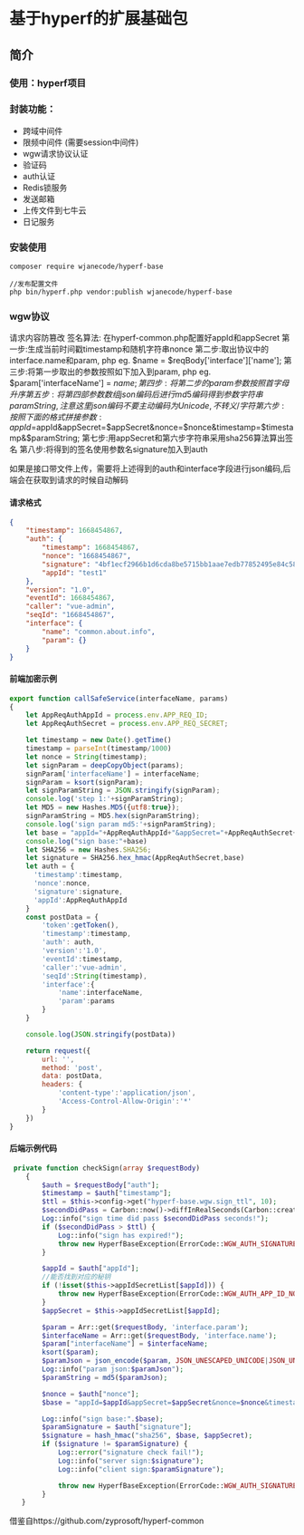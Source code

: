 # 基于hyperf的扩展基础包
## 简介
### 使用：hyperf项目
### 封装功能：
- 跨域中间件
- 限频中间件 (需要session中间件)
- wgw请求协议认证
- 验证码
- auth认证
- Redis锁服务
- 发送邮箱
- 上传文件到七牛云
- 日记服务

### 安装使用
```
composer require wjanecode/hyperf-base
```

```
//发布配置文件
php bin/hyperf.php vendor:publish wjanecode/hyperf-base
```
### wgw协议
请求内容防篡改
签名算法: 在hyperf-common.php配置好appId和appSecret 
第一步:生成当前时间戳timestamp和随机字符串nonce 
第二步:取出协议中的interface.name和param, php eg. $name = $reqBody['interface']['name']; 
第三步:将第一步取出的参数按照如下加入到param, php eg. $param['interfaceName'] = $name; 
第四步:将第二步的param参数按照首字母升序 
第五步:将第四部参数数组json编码后进行md5编码得到参数字符串paramString,注意这里json编码不要主动编码为Unicode,不转义/字符 
第六步:按照下面的格式拼接参数: appId=$appId&appSecret=$appSecret&nonce=$nonce&timestamp=$timestamp&$paramString; 
第七步:用appSecret和第六步字符串采用sha256算法算出签名 
第八步:将得到的签名使用参数名signature加入到auth

如果是接口带文件上传，需要将上述得到的auth和interface字段进行json编码,后端会在获取到请求的时候自动解码
#### 请求格式
```json
{
    "timestamp": 1668454867,
    "auth": {
        "timestamp": 1668454867,
        "nonce": "1668454867",
        "signature": "4bf1ecf2966b1d6cda8be5715bb1aae7edb77852495e84c58469318c65a775d3",
        "appId": "test1"
    },
    "version": "1.0",
    "eventId": 1668454867,
    "caller": "vue-admin",
    "seqId": "1668454867",
    "interface": {
        "name": "common.about.info",
        "param": {}
    }
}
```
#### 前端加密示例
```js
export function callSafeService(interfaceName, params) 
{
    let AppReqAuthAppId = process.env.APP_REQ_ID;
    let AppReqAuthSecret = process.env.APP_REQ_SECRET;

    let timestamp = new Date().getTime()
    timestamp = parseInt(timestamp/1000)
    let nonce = String(timestamp);
    let signParam = deepCopyObject(params);
    signParam['interfaceName'] = interfaceName;
    signParam = ksort(signParam);
    let signParamString = JSON.stringify(signParam);
    console.log('step 1:'+signParamString);
    let MD5 = new Hashes.MD5({utf8:true});
    signParamString = MD5.hex(signParamString);
    console.log('sign param md5:'+signParamString);
    let base = "appId="+AppReqAuthAppId+"&appSecret="+AppReqAuthSecret+"&nonce="+nonce+"&timestamp="+timestamp+"&"+signParamString
    console.log("sign base:"+base)
    let SHA256 = new Hashes.SHA256;
    let signature = SHA256.hex_hmac(AppReqAuthSecret,base)
    let auth = {
      'timestamp':timestamp,
      'nonce':nonce,
      'signature':signature,
      'appId':AppReqAuthAppId
    }
    const postData = {
        'token':getToken(),
        'timestamp':timestamp,
        'auth': auth,
        'version':'1.0',
        'eventId':timestamp,
        'caller':'vue-admin',
        'seqId':String(timestamp),
        'interface':{
            'name':interfaceName,
            'param':params
        }
    }

    console.log(JSON.stringify(postData))

    return request({
        url: '',
        method: 'post',
        data: postData,
        headers: {
            'content-type':'application/json',
            'Access-Control-Allow-Origin':'*'
        }
    })
}
```

#### 后端示例代码
```php
 private function checkSign(array $requestBody)
    {
        $auth = $requestBody["auth"];
        $timestamp = $auth["timestamp"];
        $ttl = $this->config->get("hyperf-base.wgw.sign_ttl", 10);
        $secondDidPass = Carbon::now()->diffInRealSeconds(Carbon::createFromTimestamp($timestamp));
        Log::info("sign time did pass $secondDidPass seconds!");
        if ($secondDidPass > $ttl) {
            Log::info("sign has expired!");
            throw new HyperfBaseException(ErrorCode::WGW_AUTH_SIGNATURE_ERROR, "sign expire!");
        }

        $appId = $auth["appId"];
        //能否找到对应的秘钥
        if (!isset($this->appIdSecretList[$appId])) {
            throw new HyperfBaseException(ErrorCode::WGW_AUTH_APP_ID_NOT_EXIST);
        }
        $appSecret = $this->appIdSecretList[$appId];

        $param = Arr::get($requestBody, 'interface.param');
        $interfaceName = Arr::get($requestBody, 'interface.name');
        $param["interfaceName"] = $interfaceName;
        ksort($param);
        $paramJson = json_encode($param, JSON_UNESCAPED_UNICODE|JSON_UNESCAPED_SLASHES);
        Log::info("param json:$paramJson");
        $paramString = md5($paramJson);

        $nonce = $auth["nonce"];
        $base = "appId=$appId&appSecret=$appSecret&nonce=$nonce&timestamp=$timestamp&$paramString";

        Log::info("sign base:".$base);
        $paramSignature = $auth["signature"];
        $signature = hash_hmac("sha256", $base, $appSecret);
        if ($signature != $paramSignature) {
            Log::error("signature check fail!");
            Log::info("server sign:$signature");
            Log::info("client sign:$paramSignature");

            throw new HyperfBaseException(ErrorCode::WGW_AUTH_SIGNATURE_ERROR);
        }
   }
```


借鉴自https://github.com/zyprosoft/hyperf-common